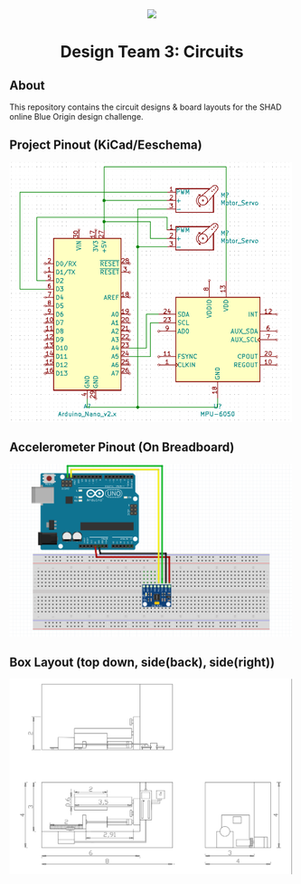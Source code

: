 <div align="center">
<img src="https://www.shad.ca/wp-content/uploads/2019/05/SHAD-logo@2x.png" width=300>
<h1>Design Team 3: Circuits</h1>
</div>

About
---
This repository contains the circuit designs & board layouts for the SHAD online Blue Origin design challenge.

Project Pinout (KiCad/Eeschema)
---
<img src="Images/projectPinout.png" width=500>

Accelerometer Pinout (On Breadboard)
---
<img src="Images/accelerometerPCB.PNG" width=500>

Box Layout (top down, side(back), side(right))
---
<img src="Images/shad2020design.png" width=500>


